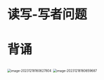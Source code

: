 # 读写-写者问题



# 背诵

<img src="https://cvp.oss-cn-shanghai.aliyuncs.com/picgo/202312181606494.png" alt="image-20231218160627804" style="zoom:50%;" />

<img src="https://cvp.oss-cn-shanghai.aliyuncs.com/picgo/202312181607280.png" alt="image-20231218160659687" style="zoom:50%;" />
